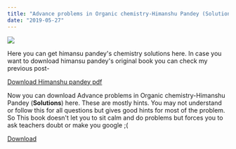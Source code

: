 ```yaml
---
title: "Advance problems in Organic chemistry-Himanshu Pandey (Solutions)"
date: "2019-05-27"
---
```


![](/images/himanshu-pandey-solutions.jpg)

Here you can get himansu pandey's chemistry solutions here. In case you want to download himansu pandey's original book you can check my previous post-

[Download Himanshu pandey pdf](https://exammaterials.in/advanced-problems-in-organic-chemistry-himansu-pandey/)

Now you can download Advance problems in Organic chemistry-Himanshu Pandey (**Solutions**) here. These are mostly hints. You may not understand or follow this for all questions but gives good hints for most of the problem. So This book doesn't let you to sit calm and do problems but forces you to ask teachers doubt or make you google ;(


[Download](https://drive.google.com/file/d/1zffm51Ach0ayZIgtFzdGH56oFMBQSKa1/view?usp=drivesdk)
